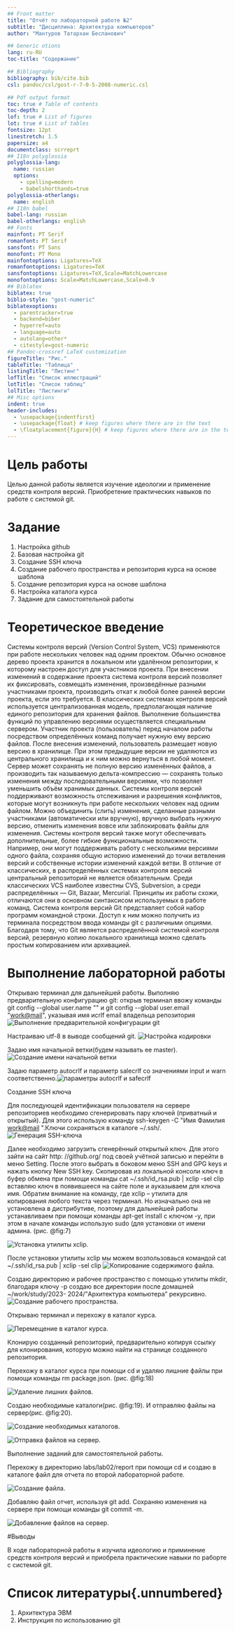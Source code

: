 ```yaml
---
## Front matter
title: "Отчёт по лабораторной работе №2"
subtitle: "Дисциплина: Архитектура компьютеров"
author: "Мантуров Татархан Бесланович"

## Generic otions
lang: ru-RU
toc-title: "Содержание"

## Bibliography
bibliography: bib/cite.bib
csl: pandoc/csl/gost-r-7-0-5-2008-numeric.csl

## Pdf output format
toc: true # Table of contents
toc-depth: 2
lof: true # List of figures
lot: true # List of tables
fontsize: 12pt
linestretch: 1.5
papersize: a4
documentclass: scrreprt
## I18n polyglossia
polyglossia-lang:
  name: russian
  options:
	- spelling=modern
	- babelshorthands=true
polyglossia-otherlangs:
  name: english
## I18n babel
babel-lang: russian
babel-otherlangs: english
## Fonts
mainfont: PT Serif
romanfont: PT Serif
sansfont: PT Sans
monofont: PT Mono
mainfontoptions: Ligatures=TeX
romanfontoptions: Ligatures=TeX
sansfontoptions: Ligatures=TeX,Scale=MatchLowercase
monofontoptions: Scale=MatchLowercase,Scale=0.9
## Biblatex
biblatex: true
biblio-style: "gost-numeric"
biblatexoptions:
  - parentracker=true
  - backend=biber
  - hyperref=auto
  - language=auto
  - autolang=other*
  - citestyle=gost-numeric
## Pandoc-crossref LaTeX customization
figureTitle: "Рис."
tableTitle: "Таблица"
listingTitle: "Листинг"
lofTitle: "Список иллюстраций"
lotTitle: "Список таблиц"
lolTitle: "Листинги"
## Misc options
indent: true
header-includes:
  - \usepackage{indentfirst}
  - \usepackage{float} # keep figures where there are in the text
  - \floatplacement{figure}{H} # keep figures where there are in the text
---
```


# Цель работы

Целью данной работы является изучение идеологии и применение средств
контроля версий. Приобретение практических навыков по работе с системой git.

# Задание

1. Настройка github
2. Базовая настройка git
3. Создание SSH ключа
4. Создание рабочего пространства и репозитория курса на основе шаблона
5. Создание репозитория курса на основе шаблона
6. Настройка каталога курса
7. Задание для самостоятельной работы

# Теоретическое введение

Системы контроля версий (Version Control System, VCS) применяются при
работе нескольких человек над одним проектом. Обычно основное дерево проекта
хранится в локальном или удалённом репозитории, к которому настроен доступ для
участников проекта. При внесении изменений в содержание проекта система
контроля версий позволяет их фиксировать, совмещать изменения, произведённые
разными участниками проекта, производить откат к любой более ранней версии
проекта, если это требуется. В классических системах контроля версий
используется централизованная модель, предполагающая наличие единого
репозитория для хранения файлов. Выполнение большинства функций по
управлению версиями осуществляется специальным сервером. Участник проекта
(пользователь) перед началом работы посредством определённых команд получает
нужную ему версию файлов. После внесения изменений, пользователь размещает
новую версию в хранилище. При этом предыдущие версии не удаляются из
центрального хранилища и к ним можно вернуться в любой момент. Сервер может
сохранять не полную версию изменённых файлов, а производить так называемую
дельта-компрессию — сохранять только изменения между последовательными
версиями, что позволяет уменьшить объём хранимых данных. Системы контроля
версий поддерживают возможность отслеживания и разрешения конфликтов,
которые могут возникнуть при работе нескольких человек над одним файлом.
Можно объединить (слить) изменения, сделанные разными участниками
(автоматически или вручную), вручную выбрать нужную версию, отменить
изменения вовсе или заблокировать файлы для изменения. Системы контроля
версий также могут обеспечивать дополнительные, более гибкие функциональные
возможности. Например, они могут поддерживать работу с несколькими версиями
одного файла, сохраняя общую историю изменений до точки ветвления версий и
собственные истории изменений каждой ветви. В отличие от классических, в
распределённых системах контроля версий центральный репозиторий не является
обязательным. Среди классических VCS наиболее известны CVS, Subversion, а
среди распределённых — Git, Bazaar, Mercurial. Принципы их работы схожи,
отличаются они в основном синтаксисом используемых в работе команд.
  Система контроля версий Git представляет собой набор программ командной
строки. Доступ к ним можно получить из терминала посредством ввода команды git
с различными опциями. Благодаря тому, что Git является распределённой системой
контроля версий, резервную копию локального хранилища можно сделать простым
копированием или архивацией.


# Выполнение лабораторной работы

Открываю терминал для дальнейшей работы. Выполняю предварительную
конфигурацию git: открыв терминал ввожу команды git config --global user.name
"<Name Server>" и git config --global user.email "<work@mail>", указывая имя иcrlf
email владельца репозитория
![Выполнение предварительной конфигурации git](pictures/msg902554170-955359.jpg)

Настраиваю utf-8 в выводе сообщений git.
![Настройка кодировки](pictures/photo1695925123.jpeg)

Задаю имя начальной ветки(будем называть ее master).
![Создание имени начальной ветки](pictures/photo1695926216.jpeg)

  Задаю параметр autocrlf и параметр salecrlf со значениями input и warn 
соответственно.![параметры autocrlf и safecrlf](pictures/photo1695926230.jpeg)

Cоздание SSH ключа

  Для последующей идентификации пользователя на сервере репозиториев
необходимо сгенерировать пару ключей (приватный и открытый). Для этого
использую команду ssh-keygen -C "Имя Фамилия <work@mail> ".Ключи
сохраняться в каталоге ~/.ssh/.
![Генерация SSH-ключа](pictures/photo1695926655.jpeg)

Далее необходимо загрузить сгенерённый открытый ключ. Для этого зайти на
сайт http: //github.org/ под своей учётной записью и перейти в меню Setting. После
этого выбрать в боковом меню SSH and GPG keys и нажать кнопку New SSH key.
Скопировав из локальной консоли ключ в буфер обмена при помощи команды cat
~/.ssh/id_rsa.pub | xclip -sel clip вставляю ключ в появившееся на сайте поле и
ауказываем для ключа имя. Обратим внимание на команду, где xclip – утилита для
копирования любого текста через терминал. Но изначально она не установлена в
дистрибутиве, поэтому для дальнейшей работы устанавливаем при помощи
команды apt-get install с ключом -y, при этом в начале команды использую sudo (для
установки от имени админа. (рис. @fig:7)

![Установка утилиты xclip.](pictures/photo1695926150.jpeg)

После установки утилиты xclip мы можем возпользоваься командой cat
~/.ssh/id_rsa.pub | xclip -sel clip
![Копирование содержимого файла.](pictures/photo1695926230.jpeg)

Создаю директорию и рабочее пространство с помощью утилиты mkdir,
благодаря ключу -p создаю все директории после домашней ~/work/study/2023-
2024/”Архитектура компьютера” рекурсивно.
![Создание рабочего пространства.](pictures/photo1695927010.jpeg)

  Открываю терминал и перехожу в каталог курса.
  
![Перемещение в каталог курса.](pictures/photo1696011475.jpeg)

  Клонирую созданный репозиторий, предварительно копируя
ссылку для клонирования, которую можно найти на странице созданного
репозитория.

  Перехожу в каталог курса при помощи cd и удаляю лишние файлы при
помощи команды rm package.json. (рис. @fig:18)

![Удаление лишних файлов.](pictures/photo1697304254.jpeg)

  Создаю необходимые каталоги(рис. @fig:19). И отправляю файлы на сервер(рис. @fig:20).

![Создание необходимых каталогов.](pictures/photo1697304365.jpeg)

![Отправка файлов на сервер.](pictures/photo1697304649.jpeg)

  
Выполнение заданий для самостоятельной работы.
 
Перехожу в директорию labs/lab02/report при помощи cd и создаю в
каталоге файл для отчета по второй лабораторной работе.

![Создание файла.](pictures/photo1697304830.jpeg)

Добавляю файл отчет, используя
git add. Сохраняю изменения на сервере при помощи команды git
commit -m.

![Добавление файлов на сервер.](pictures/photo1697305215.jpeg)

#Выводы

В ходе лабораторной работы я изучила идеологию и приминение средств
контроля версий и приобрела практические навыки по раборте с системой git.

# Список литературы{.unnumbered}

1. Архитектура ЭВМ
2. Инструкция по использованию git

